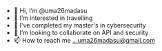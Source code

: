 - 👋 Hi, I’m @uma26madasu
- 👀 I’m interested in travelling
- 🌱 I've completed my master's in cybersecurity
- 💞️ I’m looking to collaborate on API and security
- 📫 How to reach me ...uma26madasu@gmail.com

<!---
uma26madasu/uma26madasu is a ✨ special ✨ repository because its `README.md` (this file) appears on your GitHub profile.
You can click the Preview link to take a look at your changes.
--->
